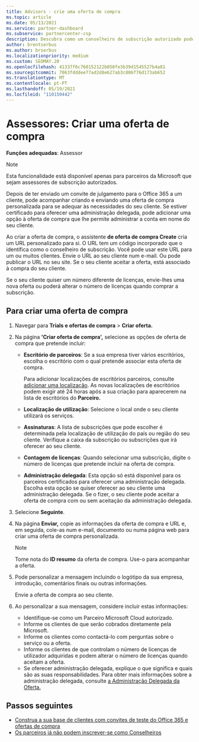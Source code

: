 ```yaml
---
title: Advisors - crie uma oferta de compra
ms.topic: article
ms.date: 05/13/2021
ms.service: partner-dashboard
ms.subservice: partnercenter-csp
description: Descubra como um conselheiro de subscrição autorizado pode usar o Partner Center para criar uma oferta de compra e URL personalizado para incluir nos convites de teste do Office 365.
author: brentserbus
ms.author: brserbus
ms.localizationpriority: medium
ms.custom: SEOMAY.20
ms.openlocfilehash: 41337f6c760152122b050fe3b39d1545527b4a81
ms.sourcegitcommit: 7063fdddee77ad2d8e627ab3c806f76d173ab652
ms.translationtype: MT
ms.contentlocale: pt-PT
ms.lasthandoff: 05/19/2021
ms.locfileid: "110150442"
---
```

# <a name="advisors-create-a-purchase-offer"></a>Assessores: Criar uma oferta de compra

 
**Funções adequadas**: Assessor


> [!NOTE]
> Esta funcionalidade está disponível apenas para parceiros da Microsoft que sejam assessores de subscrição autorizados.

Depois de ter enviado um convite de julgamento para o Office 365 a um cliente, pode acompanhar criando e enviando uma oferta de compra personalizada para se adequar às necessidades do seu cliente. Se estiver certificado para oferecer uma administração delegada, pode adicionar uma opção à oferta de compra que lhe permite administrar a conta em nome do seu cliente.

Ao criar a oferta de compra, o assistente **de oferta de compra Create** cria um URL personalizado para si. O URL tem um código incorporado que o identifica como o conselheiro de subscrição. Você pode usar este URL para um ou muitos clientes. Envie o URL ao seu cliente num e-mail. Ou pode publicar o URL no seu site. Se o seu cliente aceitar a oferta, está associado à compra do seu cliente.

Se o seu cliente quiser um número diferente de licenças, envie-lhes uma nova oferta ou poderá alterar o número de licenças quando comprar a subscrição.

## <a name="to-create-a-purchase-offer"></a>Para criar uma oferta de compra

1. Navegar para **Trials e ofertas de compra**  >  **Criar oferta.**

2. Na página **'Criar oferta de compra',** selecione as opções de oferta de compra que pretende incluir:

    - **Escritório de parceiros**: Se a sua empresa tiver vários escritórios, escolha o escritório com o qual pretende associar esta oferta de compra.

        Para adicionar localizações de escritórios parceiros, consulte [adicionar uma localização](manage-locations.md). As novas localizações de escritórios podem exigir até 24 horas após a sua criação para aparecerem na lista de escritórios do **Parceiro.**

    - **Localização de utilização**: Selecione o local onde o seu cliente utilizará os serviços.
    - **Assinaturas**: A lista de subscrições que pode escolher é determinada pela localização de utilização do país ou região do seu cliente. Verifique a caixa da subscrição ou subscrições que irá oferecer ao seu cliente.
    - **Contagem de licenças**: Quando selecionar uma subscrição, digite o número de licenças que pretende incluir na oferta de compra.
    - **Administração delegada**: Esta opção só está disponível para os parceiros certificados para oferecer uma administração delegada. Escolha esta opção se quiser oferecer ao seu cliente uma administração delegada. Se o fizer, o seu cliente pode aceitar a oferta de compra com ou sem aceitação da administração delegada.

3. Selecione **Seguinte**.

4. Na página **Enviar,** copie as informações da oferta de compra e URL e, em seguida, cole-as num e-mail, documento ou numa página web para criar uma oferta de compra personalizada.

    > [!NOTE]
    > Tome nota do **ID resumo** da oferta de compra. Use-o para acompanhar a oferta.

5. Pode personalizar a mensagem incluindo o logótipo da sua empresa, introdução, comentários finais ou outras informações.

    Envie a oferta de compra ao seu cliente.

6. Ao personalizar a sua mensagem, considere incluir estas informações:

    - Identifique-se como um Parceiro Microsoft Cloud autorizado.
    - Informe os clientes de que serão cobrados diretamente pela Microsoft.
    - Informe os clientes como contactá-lo com perguntas sobre o serviço ou a oferta.
    - Informe os clientes de que controlam o número de licenças de utilizador adquiridas e podem alterar o número de licenças quando aceitam a oferta.
    - Se oferecer administração delegada, explique o que significa e quais são as suas responsabilidades. Para obter mais informações sobre a administração delegada, consulte [a Administração Delegada da Oferta.](customers-revoke-admin-privileges.md)

## <a name="next-steps"></a>Passos seguintes

- [Construa a sua base de clientes com convites de teste do Office 365 e ofertas de compra](advisors-build-your-business.md)
- [Os parceiros já não podem inscrever-se como Conselheiros](advisors-no-csp.md)